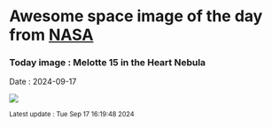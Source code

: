 
# Awesome space image of the day from [NASA](https://api.nasa.gov/)

### Today image : Melotte 15 in the Heart Nebula
Date : 2024-09-17

![](https://apod.nasa.gov/apod/image/2409/HeartMelotte_McInnis_960.jpg)

<small>Latest update : Tue Sep 17 16:19:48 2024</small>
        